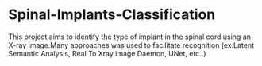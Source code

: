 # Spinal-Implants-Classification
This project aims to identify the type of implant in the spinal cord using an X-ray image.Many approaches was used to facilitate recognition (ex.Latent Semantic Analysis, Real To Xray image Daemon, UNet, etc..) 
